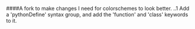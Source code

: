 ####A fork to make changes I need for colorschemes to look better.
..1 Add a 'pythonDefine' syntax group,
and add the 'function' and 'class' keywords to it.
